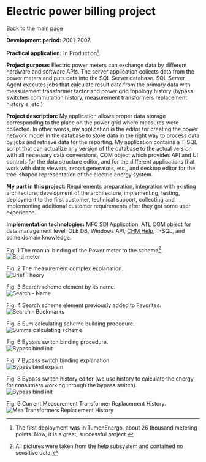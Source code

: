 # Electric power billing project

[Back to the main page](../../README.md)

**Development period:** 2001-2007.

**Practical application:** In Production[^1].

**Project purpose:** Electric power meters can exchange data by different hardware and software APIs. 
The server application collects data from the power meters and puts data into the SQL Server database. 
SQL Server Agent executes jobs that calculate result data from the primary data with measurement transformer 
factor and power grid topology history (bypass switches commutation history, measurement transformers replacement history e, etc.)

**Project description:** 
My application allows proper data storage corresponding to the place on the power grid where measures were collected. In other words, my application is the editor for creating the power network model in the database to store data in the right way to process data by jobs and retrieve data for the reporting. My application contains a T-SQL script that can actualize any version of the database to the actual version with all necessary data conversions, COM object which provides API and UI controls for the data structure editor, and for the different applications that work with data: viewers, report generators, etc., and desktop editor for the tree-shaped representation of the electric energy system.

**My part in this project:** Requirements preparation, integration with existing architecture, development of the architecture, implementing, testing, deployment to the first customer, technical support, collecting and implementing additional customer requirements after they got some user experience.

**Implementation technologies:** MFC SDI Application, ATL COM object for data management level, OLE DB, Windows API, [CHM Help](https://learn.microsoft.com/en-us/dynamicsax-2012/appuser-itpro/deprecated-chm-help-files), T-SQL, and some domain knowledge.

Fig. 1 The manual binding of the Power meter to the scheme[^2].<br>
![Bind meter](Images/Dlg_Bind_Meter_Tree.png)

Fig. 2 The measurement complex explanation.<br>
![Brief Theory](Images/Fig_02_Theor_MeaComplex.png)

Fig. 3 Search scheme element by its name.<br>
![Search - Name](Images/Fig_03_Search_Name.gif)

Fig. 4 Search scheme element previously added to Favorites.<br>
![Search - Bookmarks](Images/Fig_04_Search_Fav.gif)

Fig. 5 Sum calculating scheme building procedure.<br>
![Summa calculating scheme](Images/Fig_05_Bind_Sum.png)

Fig. 6 Bypass switch binding procedure.<br>
![Bypass bind init](Images/Fig_06_Bypass_Bind_Init.png)

Fig. 7 Bypass switch binding explanation.<br>
![Bypass bind explain](Images/Fig_07_Bypass_Bind_Explain.png)

Fig. 8 Bypass switch history editor (we use history to calculate the energy for consumers working through the bypass switch).<br>
![Bypass bind init](Images/Fig_08_Bypass_Log.gif)

Fig. 9 Current Measurement Transformer Replacement History.<br>
![Mea Transformers Replacement History](Images/Fig_09_Mea_Coeff_Hist.png)



[^1]: The first deployment was in TumenEnergo, about 26 thousand metering points. Now, it is a great, successful project.
[^2]: All pictures were taken from the help subsystem and contained no sensitive data.
